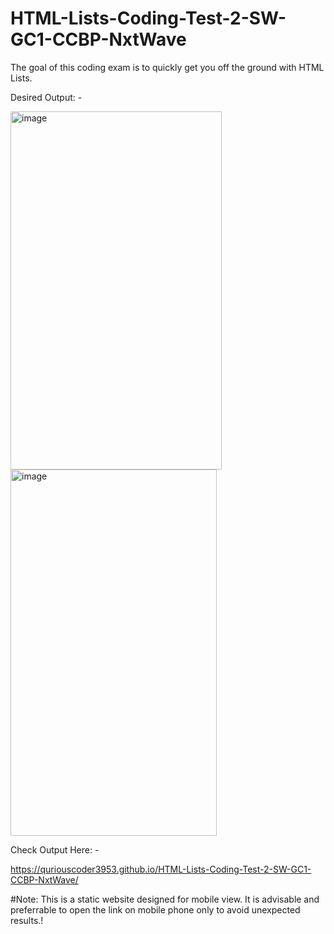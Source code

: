 # HTML-Lists-Coding-Test-2-SW-GC1-CCBP-NxtWave

The goal of this coding exam is to quickly get you off the ground with HTML Lists.


Desired Output: -



<img width="338" height="573" alt="image" src="https://github.com/user-attachments/assets/01486b54-f169-44a1-99f2-699bbb6f21e7" />



<img width="330" height="586" alt="image" src="https://github.com/user-attachments/assets/9121a5a1-7151-4e2f-96b8-3aef3eb3c872" />




Check Output Here: -

https://quriouscoder3953.github.io/HTML-Lists-Coding-Test-2-SW-GC1-CCBP-NxtWave/


#Note: This is a static website designed for mobile view. It is advisable and preferrable to open the link on mobile phone only to avoid unexpected results.!
